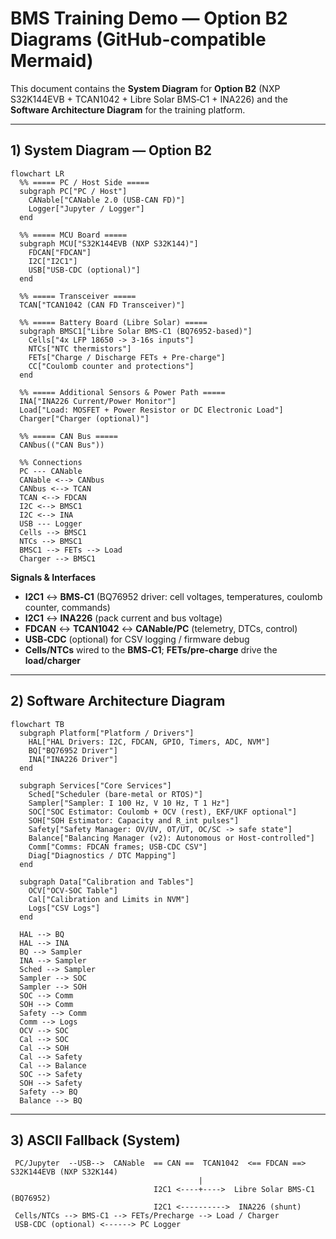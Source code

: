 # BMS Training Demo — Option B2 Diagrams (GitHub-compatible Mermaid)

This document contains the **System Diagram** for **Option B2** (NXP S32K144EVB + TCAN1042 + Libre Solar BMS‑C1 + INA226) and the **Software Architecture Diagram** for the training platform.

---

## 1) System Diagram — Option B2

```mermaid
flowchart LR
  %% ===== PC / Host Side =====
  subgraph PC["PC / Host"]
    CANable["CANable 2.0 (USB-CAN FD)"]
    Logger["Jupyter / Logger"]
  end

  %% ===== MCU Board =====
  subgraph MCU["S32K144EVB (NXP S32K144)"]
    FDCAN["FDCAN"]
    I2C["I2C1"]
    USB["USB-CDC (optional)"]
  end

  %% ===== Transceiver =====
  TCAN["TCAN1042 (CAN FD Transceiver)"]

  %% ===== Battery Board (Libre Solar) =====
  subgraph BMSC1["Libre Solar BMS-C1 (BQ76952-based)"]
    Cells["4x LFP 18650 -> 3-16s inputs"]
    NTCs["NTC thermistors"]
    FETs["Charge / Discharge FETs + Pre-charge"]
    CC["Coulomb counter and protections"]
  end

  %% ===== Additional Sensors & Power Path =====
  INA["INA226 Current/Power Monitor"]
  Load["Load: MOSFET + Power Resistor or DC Electronic Load"]
  Charger["Charger (optional)"]

  %% ===== CAN Bus =====
  CANbus(("CAN Bus"))

  %% Connections
  PC --- CANable
  CANable <--> CANbus
  CANbus <--> TCAN
  TCAN <--> FDCAN
  I2C <--> BMSC1
  I2C <--> INA
  USB --- Logger
  Cells --> BMSC1
  NTCs --> BMSC1
  BMSC1 --> FETs --> Load
  Charger --> BMSC1
```

**Signals & Interfaces**
- **I2C1** <-> **BMS‑C1** (BQ76952 driver: cell voltages, temperatures, coulomb counter, commands)  
- **I2C1** <-> **INA226** (pack current and bus voltage)  
- **FDCAN** <-> **TCAN1042** <-> **CANable/PC** (telemetry, DTCs, control)  
- **USB‑CDC** (optional) for CSV logging / firmware debug  
- **Cells/NTCs** wired to the **BMS‑C1**; **FETs/pre‑charge** drive the **load/charger**

---

## 2) Software Architecture Diagram

```mermaid
flowchart TB
  subgraph Platform["Platform / Drivers"]
    HAL["HAL Drivers: I2C, FDCAN, GPIO, Timers, ADC, NVM"]
    BQ["BQ76952 Driver"]
    INA["INA226 Driver"]
  end

  subgraph Services["Core Services"]
    Sched["Scheduler (bare-metal or RTOS)"]
    Sampler["Sampler: I 100 Hz, V 10 Hz, T 1 Hz"]
    SOC["SOC Estimator: Coulomb + OCV (rest), EKF/UKF optional"]
    SOH["SOH Estimator: Capacity and R_int pulses"]
    Safety["Safety Manager: OV/UV, OT/UT, OC/SC -> safe state"]
    Balance["Balancing Manager (v2): Autonomous or Host-controlled"]
    Comm["Comms: FDCAN frames; USB-CDC CSV"]
    Diag["Diagnostics / DTC Mapping"]
  end

  subgraph Data["Calibration and Tables"]
    OCV["OCV-SOC Table"]
    Cal["Calibration and Limits in NVM"]
    Logs["CSV Logs"]
  end

  HAL --> BQ
  HAL --> INA
  BQ --> Sampler
  INA --> Sampler
  Sched --> Sampler
  Sampler --> SOC
  Sampler --> SOH
  SOC --> Comm
  SOH --> Comm
  Safety --> Comm
  Comm --> Logs
  OCV --> SOC
  Cal --> SOC
  Cal --> SOH
  Cal --> Safety
  Cal --> Balance
  SOC --> Safety
  SOH --> Safety
  Safety --> BQ
  Balance --> BQ
```

---

## 3) ASCII Fallback (System)

```
 PC/Jupyter  --USB-->  CANable  == CAN ==  TCAN1042  <== FDCAN ==>  S32K144EVB (NXP S32K144)
                                          |
                                I2C1 <----+---->  Libre Solar BMS-C1 (BQ76952)
                                I2C1 <---------->  INA226 (shunt)
 Cells/NTCs --> BMS-C1 --> FETs/Precharge --> Load / Charger
 USB-CDC (optional) <------> PC Logger
```

